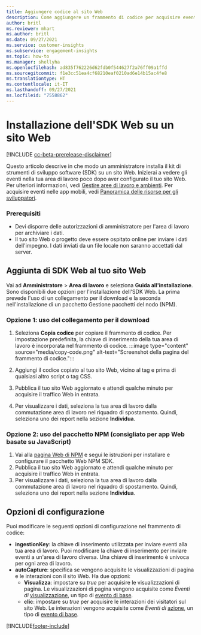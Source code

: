 ```yaml
---
title: Aggiungere codice al sito Web
description: Come aggiungere un frammento di codice per acquisire eventi di Dynamics 365 Customer Insights sul tuo sito Web.
author: britl
ms.reviewer: mhart
ms.author: britl
ms.date: 09/27/2021
ms.service: customer-insights
ms.subservice: engagement-insights
ms.topic: how-to
ms.manager: shellyha
ms.openlocfilehash: ad835f762226d62fdb0f544627f2a76ff09a1ffd
ms.sourcegitcommit: f1e3cc51ea4cf68210eaf0210ad6e14b15ac4fe8
ms.translationtype: HT
ms.contentlocale: it-IT
ms.lasthandoff: 09/27/2021
ms.locfileid: "7558862"
---
```

# <a name="install-the-web-sdk-on-a-website"></a>Installazione dell'SDK Web su un sito Web

[!INCLUDE [cc-beta-prerelease-disclaimer](includes/cc-beta-prerelease-disclaimer.md)]

Questo articolo descrive in che modo un amministratore installa il kit di strumenti di sviluppo software (SDK) su un sito Web. Inizierai a vedere gli eventi nella tua area di lavoro poco dopo aver configurato il tuo sito Web. Per ulteriori informazioni, vedi [Gestire aree di lavoro e ambienti](manage-environments-workspaces.md). Per acquisire eventi nelle app mobili, vedi [Panoramica delle risorse per gli sviluppatori](developer-resources.md).


### <a name="prerequisites"></a>Prerequisiti

* Devi disporre delle autorizzazioni di amministratore per l'area di lavoro per archiviare i dati.
* Il tuo sito Web o progetto deve essere ospitato online per inviare i dati dell'impegno. I dati inviati da un file locale non saranno accettati dal server.


## <a name="add-web-sdk-to-your-website"></a>Aggiunta di SDK Web al tuo sito Web

Vai ad **Amministratore** > **Area di lavoro** e seleziona **Guida all'installazione**. Sono disponibili due opzioni per l'installazione dell'SDK Web. La prima prevede l'uso di un collegamento per il download e la seconda nell'installazione di un pacchetto Gestione pacchetti del nodo (NPM).

### <a name="option-1-using-the-download-link"></a>Opzione 1: uso del collegamento per il download

1. Seleziona **Copia codice** per copiare il frammento di codice. Per impostazione predefinita, la chiave di inserimento della tua area di lavoro è incorporata nel frammento di codice.
  :::image type="content" source="media/copy-code.png" alt-text="Screenshot della pagina del frammento di codice.":::

1. Aggiungi il codice copiato al tuo sito Web, vicino al <head> tag e prima di qualsiasi altro script o tag CSS.
1. Pubblica il tuo sito Web aggiornato e attendi qualche minuto per acquisire il traffico Web in entrata.
1. Per visualizzare i dati, seleziona la tua area di lavoro dalla commutazione area di lavoro nel riquadro di spostamento. Quindi, seleziona uno dei report nella sezione **Individua**.

### <a name="option-2-using-the-npm-package-recommended-for-javascript-based-web-apps"></a>Opzione 2: uso del pacchetto NPM (consigliato per app Web basate su JavaScript)

1. Vai alla [pagina Web di NPM](https://www.npmjs.com/package/engagementinsights-web) e segui le istruzioni per installare e configurare il pacchetto Web NPM SDK.
1. Pubblica il tuo sito Web aggiornato e attendi qualche minuto per acquisire il traffico Web in entrata.
1. Per visualizzare i dati, seleziona la tua area di lavoro dalla commutazione area di lavoro nel riquadro di spostamento. Quindi, seleziona uno dei report nella sezione **Individua**.

## <a name="configuration-options"></a>Opzioni di configurazione

Puoi modificare le seguenti opzioni di configurazione nel frammento di codice:

- **ingestionKey**: la chiave di inserimento utilizzata per inviare eventi alla tua area di lavoro. Puoi modificare la chiave di inserimento per inviare eventi a un'area di lavoro diversa. Una chiave di inserimento è univoca per ogni area di lavoro.
- **autoCapture**: specifica se vengono acquisite le visualizzazioni di pagina e le interazioni con il sito Web. Ha due opzioni:
    - **Visualizza**: impostare su *true* per acquisire le visualizzazioni di pagina. Le visualizzazioni di pagina vengono acquisite come *Eventi di* [visualizzazione](glossary.md#event), un tipo di [evento di base](glossary.md#base-event).
    - **clic**: impostare su *true* per acquisire le interazioni dei visitatori sul sito Web. Le interazioni vengono acquisite come *Eventi di* [azione](glossary.md#event), un tipo di [evento di base](glossary.md#base-event).

[!INCLUDE[footer-include](../includes/footer-banner.md)]
